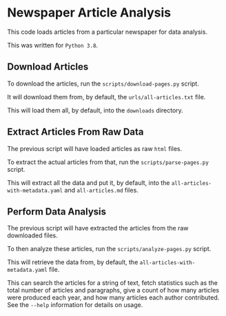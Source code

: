 # Newspaper Article Analysis

This code loads articles from a particular newspaper for data analysis.

This was written for `Python 3.8`.

## Download Articles

To download the articles, run the `scripts/download-pages.py` script.

It will download them from, by default, the `urls/all-articles.txt` file.

This will load them all, by default, into the `downloads` directory.

## Extract Articles From Raw Data

The previous script will have loaded articles as raw `html` files.

To extract the actual articles from that, run the `scripts/parse-pages.py` script.

This will extract all the data and put it, by default, into the `all-articles-with-metadata.yaml` 
and `all-articles.md` files.

## Perform Data Analysis

The previous script will have extracted the articles from the raw downloaded files.

To then analyze these articles, run the `scripts/analyze-pages.py` script.

This will retrieve the data from, by default, the `all-articles-with-metadata.yaml` file.

This can search the articles for a string of text, fetch statistics such as the total number of articles
and paragraphs, give a count of how many articles were produced each year, and how many articles
each author contributed. See the `--help` information for details on usage.